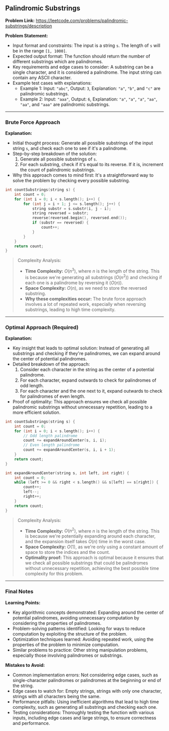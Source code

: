 ## Palindromic Substrings

**Problem Link:** https://leetcode.com/problems/palindromic-substrings/description

**Problem Statement:**
- Input format and constraints: The input is a string `s`. The length of `s` will be in the range `[1, 1000]`. 
- Expected output format: The function should return the number of different substrings which are palindromes.
- Key requirements and edge cases to consider: A substring can be a single character, and it is considered a palindrome. The input string can contain any ASCII character.
- Example test cases with explanations:
  - Example 1: Input: `"abc"`, Output: `3`, Explanation: `"a"`, `"b"`, and `"c"` are palindromic substrings.
  - Example 2: Input: `"aaa"`, Output: `6`, Explanation: `"a"`, `"a"`, `"a"`, `"aa"`, `"aa"`, and `"aaa"` are palindromic substrings.

---

### Brute Force Approach

**Explanation:**
- Initial thought process: Generate all possible substrings of the input string `s`, and check each one to see if it's a palindrome.
- Step-by-step breakdown of the solution:
  1. Generate all possible substrings of `s`.
  2. For each substring, check if it's equal to its reverse. If it is, increment the count of palindromic substrings.
- Why this approach comes to mind first: It's a straightforward way to solve the problem by checking every possible substring.

```cpp
int countSubstrings(string s) {
    int count = 0;
    for (int i = 0; i < s.length(); i++) {
        for (int j = i + 1; j <= s.length(); j++) {
            string substr = s.substr(i, j - i);
            string reversed = substr;
            reverse(reversed.begin(), reversed.end());
            if (substr == reversed) {
                count++;
            }
        }
    }
    return count;
}
```

> Complexity Analysis:
> - **Time Complexity:** $O(n^3)$, where $n$ is the length of the string. This is because we're generating all substrings ($O(n^2)$) and checking if each one is a palindrome by reversing it ($O(n)$).
> - **Space Complexity:** $O(n)$, as we need to store the reversed substring.
> - **Why these complexities occur:** The brute force approach involves a lot of repeated work, especially when reversing substrings, leading to high time complexity.

---

### Optimal Approach (Required)

**Explanation:**
- Key insight that leads to optimal solution: Instead of generating all substrings and checking if they're palindromes, we can expand around the center of potential palindromes.
- Detailed breakdown of the approach:
  1. Consider each character in the string as the center of a potential palindrome.
  2. For each character, expand outwards to check for palindromes of odd length.
  3. For each character and the one next to it, expand outwards to check for palindromes of even length.
- Proof of optimality: This approach ensures we check all possible palindromic substrings without unnecessary repetition, leading to a more efficient solution.

```cpp
int countSubstrings(string s) {
    int count = 0;
    for (int i = 0; i < s.length(); i++) {
        // Odd length palindrome
        count += expandAroundCenter(s, i, i);
        // Even length palindrome
        count += expandAroundCenter(s, i, i + 1);
    }
    return count;
}

int expandAroundCenter(string s, int left, int right) {
    int count = 0;
    while (left >= 0 && right < s.length() && s[left] == s[right]) {
        count++;
        left--;
        right++;
    }
    return count;
}
```

> Complexity Analysis:
> - **Time Complexity:** $O(n^2)$, where $n$ is the length of the string. This is because we're potentially expanding around each character, and the expansion itself takes $O(n)$ time in the worst case.
> - **Space Complexity:** $O(1)$, as we're only using a constant amount of space to store the indices and the count.
> - **Optimality proof:** This approach is optimal because it ensures that we check all possible substrings that could be palindromes without unnecessary repetition, achieving the best possible time complexity for this problem.

---

### Final Notes

**Learning Points:**
- Key algorithmic concepts demonstrated: Expanding around the center of potential palindromes, avoiding unnecessary computation by considering the properties of palindromes.
- Problem-solving patterns identified: Looking for ways to reduce computation by exploiting the structure of the problem.
- Optimization techniques learned: Avoiding repeated work, using the properties of the problem to minimize computation.
- Similar problems to practice: Other string manipulation problems, especially those involving palindromes or substrings.

**Mistakes to Avoid:**
- Common implementation errors: Not considering edge cases, such as single-character palindromes or palindromes at the beginning or end of the string.
- Edge cases to watch for: Empty strings, strings with only one character, strings with all characters being the same.
- Performance pitfalls: Using inefficient algorithms that lead to high time complexity, such as generating all substrings and checking each one.
- Testing considerations: Thoroughly testing the function with various inputs, including edge cases and large strings, to ensure correctness and performance.